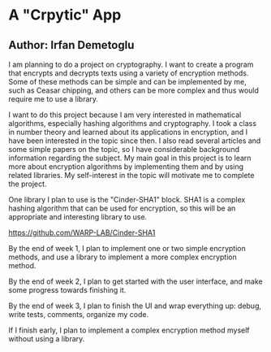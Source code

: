 # A "Crpytic" App

Author: Irfan Demetoglu
---

I am planning to do a project on cryptography. I want to create
a program that encrypts and decrypts texts using a variety of
encryption methods. Some of these methods can be simple and can be
implemented by me, such as Ceasar chipping, and others can be more
complex and thus would require me to use a library.

I want to do this project because I am very interested in mathematical
algorithms, especially hashing algorithms and cryptography. I took
a class in number theory and learned about its applications in
encryption, and I have been interested in the topic since then.
I also read several articles and some simple papers on the topic,
so I have considerable background information regarding the subject.
My main goal in this project is to learn more about encryption
algorithms by implementing them and by using related libraries.
My self-interest in the topic will motivate me to complete the
project.

One library I plan to use is the "Cinder-SHA1" block. SHA1 is a
complex hashing algorithm that can be used for encryption, so
this will be an appropriate and interesting library to use.

https://github.com/WARP-LAB/Cinder-SHA1

By the end of week 1, I plan to implement one or two simple encryption
methods, and use a library to implement a more complex encryption method. 

By the end of week 2, I plan to get started with the user interface, and make
some progress towards finishing it.

By the end of week 3,
I plan to finish the UI and wrap everything up: debug, write tests, comments, organize my code. 

If I finish early, I plan to implement a complex encryption method myself
without using a library.